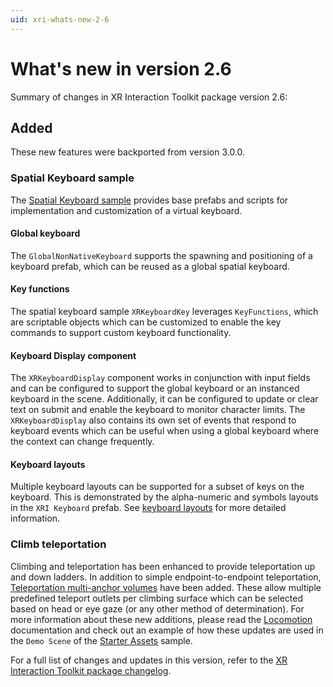 ```yaml
---
uid: xri-whats-new-2-6
---
```

# What's new in version 2.6

Summary of changes in XR Interaction Toolkit package version 2.6:

## Added

These new features were backported from version 3.0.0.

### Spatial Keyboard sample

The [Spatial Keyboard sample](samples-spatial-keyboard.md) provides base prefabs and scripts for implementation and customization of a virtual keyboard.

#### Global keyboard

The `GlobalNonNativeKeyboard` supports the spawning and positioning of a keyboard prefab, which can be reused as a global spatial keyboard.

#### Key functions

The spatial keyboard sample `XRKeyboardKey` leverages `KeyFunctions`, which are scriptable objects which can be customized to enable the key commands to support custom keyboard functionality.

#### Keyboard Display component

The `XRKeyboardDisplay` component works in conjunction with input fields and can be configured to support the global keyboard or an instanced keyboard in the scene. Additionally, it can be configured to update or clear text on submit and enable the keyboard to monitor character limits. The `XRKeyboardDisplay` also contains its own set of events that respond to keyboard events which can be useful when using a global keyboard where the context can change frequently.

#### Keyboard layouts

Multiple keyboard layouts can be supported for a subset of keys on the keyboard. This is demonstrated by the alpha-numeric and symbols layouts in the `XRI Keyboard` prefab. See [keyboard layouts](samples-spatial-keyboard.md#keyboard-layout) for more detailed information.

### Climb teleportation

Climbing and teleportation has been enhanced to provide teleportation up and down ladders. In addition to simple endpoint-to-endpoint teleportation, [Teleportation multi-anchor volumes](teleportation-multi-anchor-volume.md) have been added. These allow multiple predefined teleport outlets per climbing surface which can be selected based on head or eye gaze (or any other method of determination). For more information about these new additions, please read the [Locomotion](locomotion.md) documentation and check out an example of how these updates are used in the `Demo Scene` of the [Starter Assets](samples-starter-assets.md#demo-scene) sample.

For a full list of changes and updates in this version, refer to the [XR Interaction Toolkit package changelog](xref:xri-changelog).
